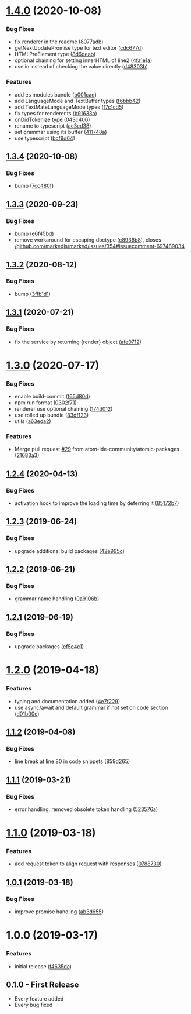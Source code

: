 # [1.4.0](https://github.com/atom-ide-community/atom-ide-markdown-service/compare/v1.3.4...v1.4.0) (2020-10-08)


### Bug Fixes

* fix renderer in the readme ([8077adb](https://github.com/atom-ide-community/atom-ide-markdown-service/commit/8077adbbcd00ba25aaaaf1cfb723f9400015ef9d))
* getNextUpdatePromise type for text editor ([cdc677d](https://github.com/atom-ide-community/atom-ide-markdown-service/commit/cdc677d5e5076c1b75095af1eae353b22e2e3e01))
* HTMLPreElement type ([8d6deab](https://github.com/atom-ide-community/atom-ide-markdown-service/commit/8d6deabd15150df770ca939f41e89dce663862f8))
* optional chaining for setting innerHTML of line2 ([4fa1e1a](https://github.com/atom-ide-community/atom-ide-markdown-service/commit/4fa1e1a3636a50572d5d54f35d7164a32246d0a1))
* use in instead of checking the value directly ([d48303b](https://github.com/atom-ide-community/atom-ide-markdown-service/commit/d48303b49e9a14cd387d7089871bdce316a9ad59))


### Features

* add es modules bundle ([b001cad](https://github.com/atom-ide-community/atom-ide-markdown-service/commit/b001cadf70ef107834421fc9c4241e9d0aa21c7c))
* add LanguageMode and TextBuffer types ([f6bbb42](https://github.com/atom-ide-community/atom-ide-markdown-service/commit/f6bbb42f822adcfdbc79709b315c12b39b1823ce))
* add TextMateLanguageMode types ([f7c1cd5](https://github.com/atom-ide-community/atom-ide-markdown-service/commit/f7c1cd50bf77b6b66cef7189e39114e056feaa82))
* fix types for renderer.ts ([b91633a](https://github.com/atom-ide-community/atom-ide-markdown-service/commit/b91633a6ec871d0412f4354438e0249199c1e6b4))
* onDidTokenize type ([043c406](https://github.com/atom-ide-community/atom-ide-markdown-service/commit/043c40665c30284fa7b9c7b3a2ee70772450216c))
* rename to typescript ([ac3cd38](https://github.com/atom-ide-community/atom-ide-markdown-service/commit/ac3cd38118814c3644cc6cac7576b87417d6d233))
* set grammar using its buffer ([411748a](https://github.com/atom-ide-community/atom-ide-markdown-service/commit/411748addc1b5e00b5d70af5c789aadc2a497ec1))
* use typescript ([bcf9d64](https://github.com/atom-ide-community/atom-ide-markdown-service/commit/bcf9d64e9bf157dd5c368d4811aab16743758e40))

## [1.3.4](https://github.com/atom-ide-community/atom-ide-markdown-service/compare/v1.3.3...v1.3.4) (2020-10-08)


### Bug Fixes

* bump ([7cc480f](https://github.com/atom-ide-community/atom-ide-markdown-service/commit/7cc480f663cd5aabdb99dd618fe50a687a71bec4))

## [1.3.3](https://github.com/atom-ide-community/atom-ide-markdown-service/compare/v1.3.2...v1.3.3) (2020-09-23)


### Bug Fixes

* bump ([e6f45bd](https://github.com/atom-ide-community/atom-ide-markdown-service/commit/e6f45bdd9a62ee7994c7f45aae6ad3585932f77f))
* remove workaround for escaping doctype ([c8936b8](https://github.com/atom-ide-community/atom-ide-markdown-service/commit/c8936b8da103ab7563d2e8b4f20c15599ceb7ca3)), closes [/github.com/markedjs/marked/issues/354#issuecomment-697489034](https://github.com//github.com/markedjs/marked/issues/354/issues/issuecomment-697489034)

## [1.3.2](https://github.com/atom-ide-community/atom-ide-markdown-service/compare/v1.3.1...v1.3.2) (2020-08-12)


### Bug Fixes

* bump ([3ffb1d1](https://github.com/atom-ide-community/atom-ide-markdown-service/commit/3ffb1d1441ab802b99f8e84ab2a7a54aa3a9781d))

## [1.3.1](https://github.com/atom-ide-community/atom-ide-markdown-service/compare/v1.3.0...v1.3.1) (2020-07-21)

### Bug Fixes

- fix the service by returning {render} object ([afe0712](https://github.com/atom-ide-community/atom-ide-markdown-service/commit/afe071223137ba50e3d3b0db3e20602955c018db))

# [1.3.0](https://github.com/atom-ide-community/atom-ide-markdown-service/compare/v1.2.4...v1.3.0) (2020-07-17)

### Bug Fixes

- enable build-commit ([f65d80d](https://github.com/atom-ide-community/atom-ide-markdown-service/commit/f65d80d48edbafe0f31202cf8335cd3a2fae2dc7))
- npm run format ([0302f71](https://github.com/atom-ide-community/atom-ide-markdown-service/commit/0302f71f63a332a1bc1760229bb8e8e18ca25058))
- renderer use optional chaining ([174d012](https://github.com/atom-ide-community/atom-ide-markdown-service/commit/174d012701a9b40a3afb01d6dedd13433a7a6273))
- use rolled up bundle ([83df123](https://github.com/atom-ide-community/atom-ide-markdown-service/commit/83df123db277bbabd8d669ba6a9e289b67c6f75c))
- utils ([a63eda2](https://github.com/atom-ide-community/atom-ide-markdown-service/commit/a63eda2646d66f90a23ef5ca3ac9abf16d55e41d))

### Features

- Merge pull request [#29](https://github.com/atom-ide-community/atom-ide-markdown-service/issues/29) from atom-ide-community/atomic-packages ([21683a3](https://github.com/atom-ide-community/atom-ide-markdown-service/commit/21683a3c805b1aaef4f563b647024e1a0d984c0a))

## [1.2.4](https://github.com/atom-ide-community/atom-ide-markdown-service/compare/v1.2.3...v1.2.4) (2020-04-13)

### Bug Fixes

- activation hook to improve the loading time by deferring it ([85172b7](https://github.com/atom-ide-community/atom-ide-markdown-service/commit/85172b7))

## [1.2.3](https://github.com/atom-ide-community/atom-ide-markdown-service/compare/v1.2.2...v1.2.3) (2019-06-24)

### Bug Fixes

- upgrade additional build packages ([42e995c](https://github.com/atom-ide-community/atom-ide-markdown-service/commit/42e995c))

## [1.2.2](https://github.com/atom-ide-community/atom-ide-markdown-service/compare/v1.2.1...v1.2.2) (2019-06-21)

### Bug Fixes

- grammar name handling ([0a9106b](https://github.com/atom-ide-community/atom-ide-markdown-service/commit/0a9106b))

## [1.2.1](https://github.com/atom-ide-community/atom-ide-markdown-service/compare/v1.2.0...v1.2.1) (2019-06-19)

### Bug Fixes

- upgrade packages ([ef5e4c1](https://github.com/atom-ide-community/atom-ide-markdown-service/commit/ef5e4c1))

# [1.2.0](https://github.com/atom-ide-community/atom-ide-markdown-service/compare/v1.1.2...v1.2.0) (2019-04-18)

### Features

- typing and documentation added ([4e7f229](https://github.com/atom-ide-community/atom-ide-markdown-service/commit/4e7f229))
- use async/await and default grammar if not set on code section ([d01b00e](https://github.com/atom-ide-community/atom-ide-markdown-service/commit/d01b00e))

## [1.1.2](https://github.com/atom-ide-community/atom-ide-markdown-service/compare/v1.1.1...v1.1.2) (2019-04-08)

### Bug Fixes

- line break at line 80 in code snippets ([859d265](https://github.com/atom-ide-community/atom-ide-markdown-service/commit/859d265))

## [1.1.1](https://github.com/atom-ide-community/atom-ide-markdown-service/compare/v1.1.0...v1.1.1) (2019-03-21)

### Bug Fixes

- error handling, removed obsolete token handling ([523576a](https://github.com/atom-ide-community/atom-ide-markdown-service/commit/523576a))

# [1.1.0](https://github.com/atom-ide-community/atom-ide-markdown-service/compare/v1.0.1...v1.1.0) (2019-03-18)

### Features

- add request token to align request with responses ([0788730](https://github.com/atom-ide-community/atom-ide-markdown-service/commit/0788730))

## [1.0.1](https://github.com/atom-ide-community/atom-ide-markdown-service/compare/v1.0.0...v1.0.1) (2019-03-18)

### Bug Fixes

- improve promise handling ([ab3d655](https://github.com/atom-ide-community/atom-ide-markdown-service/commit/ab3d655))

# 1.0.0 (2019-03-17)

### Features

- initial release ([f4635dc](https://github.com/atom-ide-community/atom-ide-markdown-service/commit/f4635dc))

## 0.1.0 - First Release

- Every feature added
- Every bug fixed
